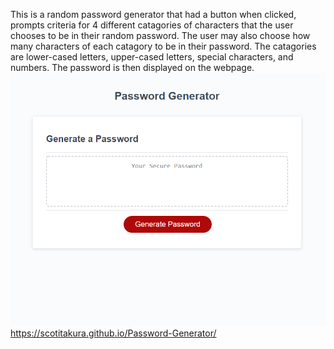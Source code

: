 This is a random password generator that had a button when clicked, prompts criteria for 4 different catagories of characters that the user chooses to be in their random password. The user may also choose how many characters of each catagory to be in their password. The catagories are lower-cased letters, upper-cased letters, special characters, and numbers. The password is then displayed on the webpage.
![Random Password Generator web page](./assets/images/password-generator-image.PNG "Password-Generator-image")
https://scotitakura.github.io/Password-Generator/